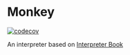 # Monkey

[![codecov](https://codecov.io/gh/faizmokhtar/monkey/branch/master/graph/badge.svg)](https://codecov.io/gh/faizmokhtar/monkey)

An interpreter based on [Interpreter Book](https://interpreterbook.com/)